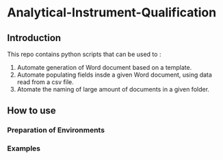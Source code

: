 # Analytical-Instrument-Qualification
## Introduction
This repo contains python scripts that can be used to :
1. Automate generation of Word document based on a template.
2. Automate populating fields insde a given Word document, using data read from a csv file.
3. Atomate the naming of large amount of documents in a given folder.

## How to use

### Preparation of Environments

### Examples